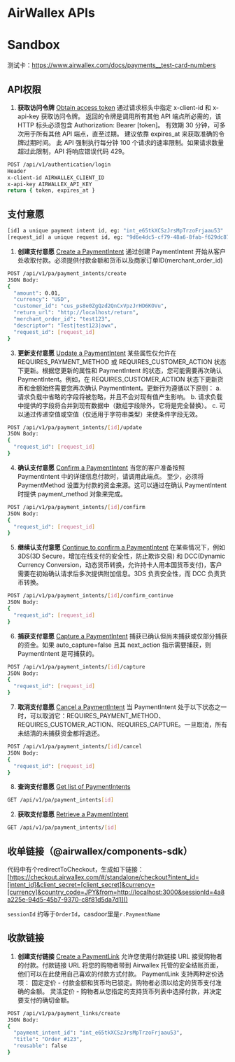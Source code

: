 # AirWallex APIs

# Sandbox

测试卡：https://www.airwallex.com/docs/payments__test-card-numbers

## API权限

1. **获取访问令牌** [Obtain access token](https://www.airwallex.com/docs/api?v=2024-08-07#/Authentication/API_Access/)
通过请求标头中指定 x-client-id 和 x-api-key 获取访问令牌。
返回的令牌是调用所有其他 API 端点所必需的，该 HTTP 标头必须包含 Authorization: Bearer [token]。
有效期 30 分钟，可多次用于所有其他 API 端点，直至过期。
建议依靠 expires_at 来获取准确的令牌过期时间。
此 API 强制执行每分钟 100 个请求的速率限制。如果请求数量超过此限制，API 将响应错误代码 429。

```sh
POST /api/v1/authentication/login
Header
x-client-id AIRWALLEX_CLIENT_ID
x-api-key AIRWALLEX_API_KEY
return { token, expires_at }
```

## 支付意愿


```sh
[id] a unique payment intent id, eg: "int_e65tkXCSzJrsMpTrzoFrjaau53"
[request_id] a unique request id, eg: "9d6e4dc5-cf79-48a6-8fab-f629dc8764db"
```

1. **创建支付意愿** [Create a PaymentIntent](https://www.airwallex.com/docs/api?v=2024-08-07#/Payment_Acceptance/Payment_Intents/_api_v1_pa_payment_intents_create/post)
通过创建 PaymentIntent 开始从客户处收取付款。必须提供付款金额和货币以及商家订单ID(merchant_order_id)

```sh
POST /api/v1/pa/payment_intents/create
JSON Body:
{
  "amount": 0.01,
  "currency": "USD",
  "customer_id": "cus_ps8e0ZgQzd2QnCxVpzJrHD6KOVu",
  "return_url": "http://localhost/return",
  "merchant_order_id": "test123",
  "descriptor": "Test|test123|awx",
  "request_id": [request_id]
}
```

3. **更新支付意愿** [Update a PaymentIntent](https://www.airwallex.com/docs/api?v=2024-08-07#/Payment_Acceptance/Payment_Intents/_api_v1_pa_payment_intents__id__update/post)
某些属性仅允许在 REQUIRES_PAYMENT_METHOD 或 REQUIRES_CUSTOMER_ACTION 状态下更新。根据您更新的属性和 PaymentIntent 的状态，您可能需要再次确认 PaymentIntent。例如，在 REQUIRES_CUSTOMER_ACTION 状态下更新货币和金额始终需要您再次确认 PaymentIntent。更新行为遵循以下原则：
  a. 请求负载中省略的字段将被忽略，并且不会对现有值产生影响。
  b. 请求负载中提供的字段将合并到现有数据中（数组字段除外，它将是完全替换）。
  c. 可以通过传递空值或空值（仅适用于字符串类型）来使条件字段无效。

```sh
POST /api/v1/pa/payment_intents/[id]/update
JSON Body:
{
  "request_id": [request_id]
}
```

4. **确认支付意愿** [Confirm a PaymentIntent](https://www.airwallex.com/docs/api?v=2024-08-07#/Payment_Acceptance/Payment_Intents/_api_v1_pa_payment_intents__id__confirm/post)
当您的客户准备按照 PaymentIntent 中的详细信息付款时，请调用此端点。
至少，必须将 PaymentMethod 设置为付款的资金来源。这可以通过在确认 PaymentIntent 时提供 payment_method 对象来完成。

```sh
POST /api/v1/pa/payment_intents/[id]/confirm
JSON Body:
{
  "request_id": [request_id]
}
```

5. **继续认支付意愿** [Continue to confirm a PaymentIntent](https://www.airwallex.com/docs/api?v=2024-08-07#/Payment_Acceptance/Payment_Intents/_api_v1_pa_payment_intents__id__continue/post)
在某些情况下，例如 3DS(3D Secure，增加在线支付的安全性，防止欺诈交易) 和 DCC(Dynamic Currency Conversion，动态货币转换，允许持卡人用本国货币支付)，客户需要在初始确认请求后多次提供附加信息。3DS 负责安全性，而 DCC 负责货币转换。

```sh
POST /api/v1/pa/payment_intents/[id]/confirm_continue
JSON Body:
{
  "request_id": [request_id]
}
```

6. **捕获支付意愿** [Capture a PaymentIntent](https://www.airwallex.com/docs/api?v=2024-08-07#/Payment_Acceptance/Payment_Intents/_api_v1_pa_payment_intents__id__capture/post)
捕获已确认但尚未捕获或仅部分捕获的资金。如果 auto_capture=false 且其 next_action 指示需要捕获，则 PaymentIntent 是可捕获的。

```sh
POST /api/v1/pa/payment_intents/[id]/capture
JSON Body:
{
  "request_id": [request_id]
}
```

7. **取消支付意愿** [Cancel a PaymentIntent](https://www.airwallex.com/docs/api?v=2024-08-07#/Payment_Acceptance/Payment_Intents/_api_v1_pa_payment_intents__id__cancel/post)
当 PaymentIntent 处于以下状态之一时，可以取消它：REQUIRES_PAYMENT_METHOD、REQUIRES_CUSTOMER_ACTION、REQUIRES_CAPTURE。一旦取消，所有未结清的未捕获资金都将退还。

```sh
POST /api/v1/pa/payment_intents/[id]/cancel
JSON Body:
{
  "request_id": [request_id]
}
```

8. **查询支付意愿** [Get list of PaymentIntents](https://www.airwallex.com/docs/api?v=2024-08-07#/Payment_Acceptance/Payment_Intents/_api_v1_pa_payment_intents/get)

```sh
GET /api/v1/pa/payment_intents[id]
```
  


2. **获取支付意愿** [Retrieve a PaymentIntent](https://www.airwallex.com/docs/api?v=2024-08-07#/Payment_Acceptance/Payment_Intents/_api_v1_pa_payment_intents__id_/get)

```sh
GET /api/v1/pa/payment_intents/[id]
```

## 收单链接（@airwallex/components-sdk）

代码中有个redirectToCheckout，生成如下链接：
[https://checkout.airwallex.com/#/standalone/checkout?intent_id=[intent_id]&client_secret=[client_secret]&currency=[currency]&country_code=JPY&from=http://localhost:3000&sessionId=4a8a225e-94d5-45b7-9370-c8f81d5da7d1]()

`sessionId` 约等于`OrderId`，casdoor里是`r.PaymentName`


## 收款链接

1. **创建支付链接** [Create a PaymentLink](https://www.airwallex.com/docs/api?v=2024-08-07#/Payment_Acceptance/Payment_Links/_api_v1_pa_payment_links_create/post)
允许您使用付款链接 URL 接受购物者的付款。付款链接 URL 将您的购物者带到 Airwallex 托管的安全结账页面，他们可以在此使用自己喜欢的付款方式付款。
PaymentLink 支持两种定价选项：
固定定价 - 付款金额和货币均已锁定。购物者必须以给定的货币支付准确的金额。
灵活定价 - 购物者从您指定的支持货币列表中选择付款，并决定要支付的确切金额。


```sh
POST /api/v1/pa/payment_links/create
JSON Body:
{
  "payment_intent_id": "int_e65tkXCSzJrsMpTrzoFrjaau53",
  "title": "Order #123",
  "reusable": false
}
```

